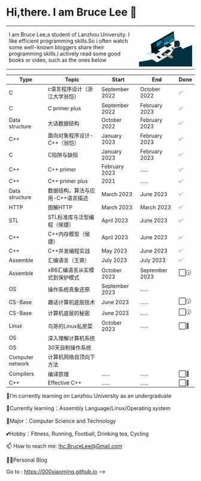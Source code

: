 # Hi,there.  I am Bruce Lee 👋

<table style="border-collapse: collapse; border: none;">
     <tr>
        <td>
        I am Bruce Lee,a student of Lanzhou University. I like efficient programming skills.So i often watch some well-known bloggers share their programming skills.I actively read some good books or video, such as the ones below
        </td>
        <td>
        <img src="analyst.gif" alt="Analyst">
        </td>
    </tr>
</table>

| Type   | Topic                                | Start          | End           | Done  |
|--------|--------------------------------------|----------------|---------------|-------|
| C |  c语言程序设计（浙江大学翁恺） | September 2022   | October 2022 | ✅   |
| C | C primer plus  | September 2022   | February 2023 | ✅  |
| Data structure  | 大话数据结构| October 2022| February 2023| ✅ |
| C++ | 面向对象程序设计-C++（翁恺） | January 2023  | February 2023   | ✅ |
|C|C陷阱与缺陷|January 2023|February 2023|✅|
|C++|C++ primer|February 2023|......|✅|
|C++|C++ primer plus|2021|......|✅|
| Data structure     | 数据结构，算法与应用-C++语言描述 | March 2023 | June 2023   | ✅ |
|HTTP|图解HTTP|March 2023|March 2023|✅|
|STL|STL标准库与泛型编程（侯捷）|April 2023|June 2023|✅|
|C++|C++内存模型（侯捷）|April 2023|June 2023|✅|
|C++|C++并发编程实战|May 2023|June 2023| ✅|
| Assemble | 汇编语言（王爽）    | July 2023 | July 2023  | ✅  |
| Assemble     | x86汇编语言从实模式到保护模式 | October 2023 | September 2023 | ⬜️🕝  |
|OS|操作系统真象还原|September 2023|......||
|CS-Base|趣话计算机底层技术|June 2023|......|⬜️🕝 |
|CS-Base|计算机底层的秘密|June 2023|......|⬜️🕝 |
| Linux| 鸟哥的Linux私房菜 | October 2023 |......| ⬜️📅 |
|OS|深入理解计算机系统||||
|OS|30天自制操作系统||||
|Computer network|计算机网络自顶向下方法||||
|Compilers|编译原理|......|......| ⬜️📅|
|C++|Effective C++|......|......| ⬜️📅|


🏫I’m currently learning on Lanzhou University as an undergraduate

🌱Currently learning：Assembly Language/Linux/Operating system

🌻Major：Computer Science and Technology

💕Hobby：Fitness, Running, Football, Drinking tea, Cycling

📫 How to reach me: lhc.BruceLee@Gmail.com

👨‍🎨Personal Blog

Go to : https://000xiaoming.github.io
-->
